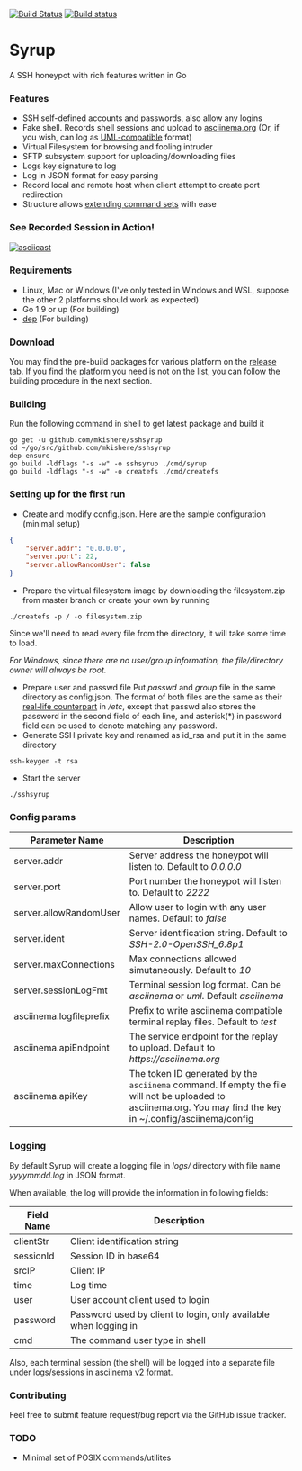 [![Build Status](https://travis-ci.org/mkishere/sshsyrup.svg?branch=master)](http://travis-ci.org/mkishere/sshsyrup) [![Build status](https://ci.appveyor.com/api/projects/status/iy271guyn7ig81yn/branch/master?svg=true)](https://ci.appveyor.com/project/mkishere/sshsyrup/branch/master)
# Syrup
A SSH honeypot with rich features written in Go

### Features
- SSH self-defined accounts and passwords, also allow any logins
- Fake shell. Records shell sessions and upload to [asciinema.org](https://asciinema.org) (Or, if you wish, can log as [UML-compatible](http://user-mode-linux.sourceforge.net/old/tty_logging.html) format)
- Virtual Filesystem for browsing and fooling intruder
- SFTP subsystem support for uploading/downloading files
- Logs key signature to log
- Log in JSON format for easy parsing
- Record local and remote host when client attempt to create port redirection
- Structure allows [extending command sets](https://github.com/mkishere/sshsyrup/wiki/Writing-new-commands) with ease

### See Recorded Session in Action!
[![asciicast](https://asciinema.org/a/rgr1KyY1Xn21bXIDMKL9fkGD0.png)](https://asciinema.org/a/rgr1KyY1Xn21bXIDMKL9fkGD0)

### Requirements
- Linux, Mac or Windows (I've only tested in Windows and WSL, suppose the other 2 platforms should work as expected)
- Go 1.9 or up (For building)
- [dep](https://github.com/golang/dep) (For building)

### Download
You may find the pre-build packages for various platform on the [release](https://github.com/mkishere/sshsyrup/releases) tab. If you find the platform you need is not on the list, you can follow the building procedure in the next section.

### Building
Run the following command in shell to get latest package and build it
```
go get -u github.com/mkishere/sshsyrup
cd ~/go/src/github.com/mkishere/sshsyrup
dep ensure
go build -ldflags "-s -w" -o sshsyrup ./cmd/syrup
go build -ldflags "-s -w" -o createfs ./cmd/createfs
```

### Setting up for the first run
* Create and modify config.json. Here are the sample configuration (minimal setup)
```json
{
    "server.addr": "0.0.0.0",
    "server.port": 22,
    "server.allowRandomUser": false
}
```
* Prepare the virtual filesystem image by downloading the filesystem.zip from master branch or create your own by running
```
./createfs -p / -o filesystem.zip
```
Since we'll need to read every file from the directory, it will take some time to load.

_For Windows, since there are no user/group information, the file/directory owner will always be root._

* Prepare user and passwd file
Put _passwd_ and _group_ file in the same directory as config.json. The format of both files are the same as their [real-life counterpart](http://www.linfo.org/etc_passwd.html) in _/etc_, except that passwd also stores the password in the second field of each line, and asterisk(*) in password field can be used to denote matching any password.
* Generate SSH private key and renamed as id_rsa and put it in the same directory
```
ssh-keygen -t rsa
```
* Start the server
```
./sshsyrup
```
### Config params
Parameter Name | Description
-------------- | -----------
server.addr | Server address the honeypot will listen to. Default to _0.0.0.0_
server.port | Port number the honeypot will listen to. Default to _2222_
server.allowRandomUser | Allow user to login with any user names. Default to _false_
server.ident | Server identification string. Default to _SSH-2.0-OpenSSH_6.8p1_
server.maxConnections | Max connections allowed simutaneously. Default to _10_
server.sessionLogFmt | Terminal session log format. Can be _asciinema_ or _uml_. Default _asciinema_
asciinema.logfileprefix | Prefix to write asciinema compatible terminal replay files. Default to _test_
asciinema.apiEndpoint | The service endpoint for the replay to upload. Default to _https://asciinema.org_
asciinema.apiKey | The token ID generated by the `asciinema` command. If empty the file will not be uploaded to asciinema.org. You may find the key in ~/.config/asciinema/config

### Logging
By default Syrup will create a logging file in _logs/_ directory with file name _yyyymmdd.log_ in JSON format.

When available, the log will provide the information in following fields:

Field Name | Description
---------- | -----------
clientStr | Client identification string
sessionId | Session ID in base64
srcIP | Client IP
time | Log time
user | User account client used to login
password | Password used by client to login, only available when logging in
cmd | The command user type in shell

Also, each terminal session (the shell) will be logged into a separate file under logs/sessions in [asciinema v2 format](https://github.com/asciinema/asciinema/blob/develop/doc/asciicast-v2.md).

### Contributing
Feel free to submit feature request/bug report via the GitHub issue tracker.

### TODO
- Minimal set of POSIX commands/utilites

